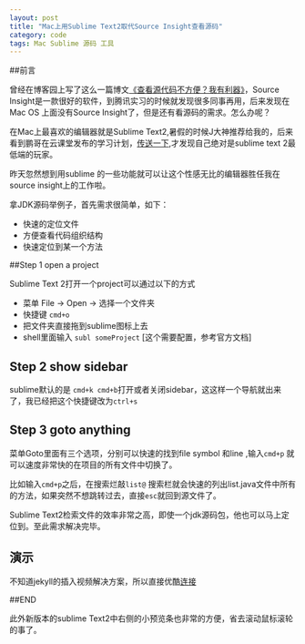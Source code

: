 ```yaml
---
layout: post
title: "Mac上用Sublime Text2取代Source Insight查看源码"
category: code
tags: Mac Sublime 源码 工具
---
```


##前言

曾经在博客园上写了这么一篇博文[《查看源代码不方便？我有利器》](http://www.cnblogs.com/octobershiner/archive/2012/03/16/2400805.html)，Source Insight是一款很好的软件，到腾讯实习的时候就发现很多同事再用，后来发现在Mac OS 上面没有Source Insight了，但是还有看源码的需求。怎么办呢？

<!-- break -->
在Mac上最喜欢的编辑器就是Sublime Text2,暑假的时候J大神推荐给我的，后来看到鹏哥在云课堂发布的学习计划，[传送一下](http://study.163.com/plan/taskDetail.htm?id=66802#/taskDetail),才发现自己绝对是sublime text 2最低端的玩家。

昨天忽然想到用sublime 的一些功能就可以让这个性感无比的编辑器胜任我在source insight上的工作啦。

拿JDK源码举例子，首先需求很简单，如下：

+ 快速的定位文件
+ 方便查看代码组织结构
+ 快速定位到某一个方法



##Step 1 open a project

Sublime Text 2打开一个project可以通过以下的方式

+ 菜单 File -> Open -> 选择一个文件夹
+ 快捷键 `cmd+o`
+ 把文件夹直接拖到sublime图标上去
+ shell里面输入 `subl someProject` [这个需要配置，参考官方文档] 


## Step 2 show sidebar

sublime默认的是 `cmd+k cmd+b`打开或者关闭sidebar，这这样一个导航就出来了，我已经把这个快捷键改为`ctrl+s`

## Step 3 goto anything

菜单Goto里面有三个选项，分别可以快速的找到file symbol 和line ,输入`cmd+p` 就可以速度非常快的在项目的所有文件中切换了。

比如输入`cmd+p`之后，在搜索烂敲`list@` 搜索栏就会快速的列出list.java文件中所有的方法，如果突然不想跳转过去，直接`esc`就回到源文件了。

Sublime Text2检索文件的效率非常之高，即使一个jdk源码包，他也可以马上定位到。至此需求解决完毕。

## 演示

不知道jekyll的插入视频解决方案，所以直接优酷[连接](http://v.youku.com/v_show/id_XNTM5OTExNjI0.html)

##END

此外新版本的sublime Text2中右侧的小预览条也非常的方便，省去滚动鼠标滚轮的事了。